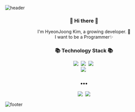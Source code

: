 ![header](https://capsule-render.vercel.app/api?text=Hello%World!&fontSize=20&rotate=-30)


<h3 align="center"> 👋 Hi there 👋 </h3>
<p align="center">
I'm HyeonJoong Kim, a growing developer. 🌱 <br>
I want to be a Programmer✨
</p>
<h3 align="center">📚 Technology Stack 📚</h3>
<p align="center">
  <img src="https://img.shields.io/badge/-Django-blue"/>&nbsp
  <img src="https://img.shields.io/badge/-Flask-blue"/>&nbsp
  <img src="https://img.shields.io/badge/-SpringBoot-orange"/>&nbsp
  <br>
  <img src="https://img.shields.io/badge/-Git-black"/>&nbsp
</p>

<h3 align="center">•••</h3>

<p align="center">
  <a href="https://velog.io/@new_wisdom"><img src="https://img.shields.io/badge/Tech%20Blog-11B48A?style=flat-square&logo=Vimeo&logoColor=white&link=https://velog.io/@new_wisdom"/></a>&nbsp
  <a href="mailto:guswnd325@o365.jne.go.kr"><img src="https://img.shields.io/badge/Gmail-d14836?style=flat-square&logo=Gmail&logoColor=white&link=mailto:wlgp2500@gmail.com"/></a>
  
</p>

![footer](https://capsule-render.vercel.app/api?type=slice&color=EFDC05&height=100&section=footer)

